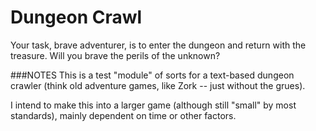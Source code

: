# Dungeon Crawl

Your task, brave adventurer, is to enter the dungeon and return with the
treasure.  Will you brave the perils of the unknown?
 

###NOTES
This is a test "module" of sorts for a text-based dungeon crawler (think
old adventure games, like Zork -- just without the grues). 

I intend to make this into a larger game (although still "small" by most
standards), mainly dependent on time or other factors.
